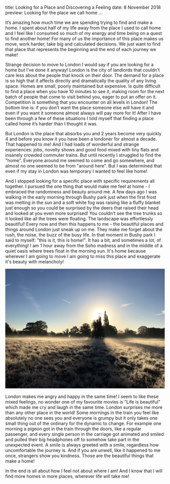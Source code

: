 title: Looking for a Place and Discovering a Feeling
date: 8 November 2018
preview: Looking for the place we call home ... 

It’s amazing how much time we are spending trying to find and make a home. I spent about half of my life away from the place I used to call home and 
I feel like I consumed so much of my energy and time being on a quest to find another home!
For many of us the importance of this place makes us move, work harder, take big and calculated decisions. 
We just want to find that place that represents the beginning and the end of each journey we make!

Strange decision to move to London I would say if you are looking for a home but I've done it anyway!
London is the city of landlords that couldn’t care less about the people that knock on their door. 
The demand for a place is so high that it affects directly and dramatically the quality of any living space. 
Homes are small, poorly maintained but expensive. Is quite difficult to find a place when you have 10 minutes to see it, 
making room for the next batch of people that come to visit behind you, eager to put an offer on it. 
Competition is something that you encounter on all levels in London! 
The bottom line is: if you don’t want the place someone else will have it and even if you want it someone almost always will pay more for it!
After I have been through a few of these situations I told myself that finding a place called home it’s harder than I thought it was. 

But London is the place that absorbs you and 2 years become very quickly 4 and before you know it you have been a londoner for almost a decade. 
That happened to me! And I had loads of wonderful and strange experiences: jobs, novelty shows and good food mixed with tiny flats and insanely crowded commuter trains. 
But until recently I struggled to find the "home". Everyone around me seemed to come and go somewhere, and almost no one seemed to be from "around here". 
But I was determined that even if my stay in London was temporary I wanted to feel like home! 

And I stopped looking for a specific place with specific requirements all together. I pursued the one thing that would make me feel at home - I
embraced the randomness and beauty around me. A few days ago I was walking in the early morning through Bushy park just when the first frost was melting 
in the sun and a soft white fog was raising like a fluffy blanket just enough so you could be surprised by the deers that raised their head and looked 
at you even more surprised! 
You couldn't see the tree trunks so it looked like all the trees were floating. The landscape was effortlessly beautiful! 
Every now and then this happens to me - the beautiful places and things around London just sneak up on me. They make me forget about the rush, 
the noise, the buzz of the busy life. 
In that moment in Bushy park I said to myself: "this is it, this is home!". It has a bit, and sometimes a lot, of everything! I am 1 hour away from the Soho madness and in
the middle of a quiet oasis where trees float in the morning sun. It's home because wherever I am going to move I am going to miss this place
and exaggerate it's beauty with melancholy!
 
 
![Bushy Park](/static/img/bushy-park.jpg)

London makes me angry and happy in the same time! I seem to like these mixed feelings, no wonder one of my favourite movies is "Life is beautiful"
which made me cry and laugh in the same time. 
London surprises me more than any other place in the world!
Some mornings in the train you feel like absolutely no one sees you and everyone is grumpy but it only takes one small thing out of the ordinary for 
the dynamic to change. For example one morning a pigeon got in the train through the doors, like a regular passenger, and every single person in the carriage 
got animated and smiled and pulled their big headphones off to somehow take part in the unexpected event. 
A smile is always greeted with a smile, regardless how uncomfortable the journey is. 
And if you are unwell, like it happened to me once, strangers show you kindness. 
Those are the beautiful things that make a home!

In the end is all about how I feel not about where I am! And I know that I will find more homes in more places, wherever life will take me! 